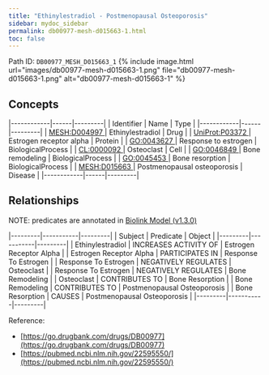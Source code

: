 ```yaml
---
title: "Ethinylestradiol - Postmenopausal Osteoporosis"
sidebar: mydoc_sidebar
permalink: db00977-mesh-d015663-1.html
toc: false 
---
```



Path ID: `DB00977_MESH_D015663_1`
{% include image.html url="images/db00977-mesh-d015663-1.png" file="db00977-mesh-d015663-1.png" alt="db00977-mesh-d015663-1" %}

## Concepts

|------------|------|---------|
| Identifier | Name | Type    |
|------------|------|---------|
| <a href="https://identifiers.org/MESH:D004997">MESH:D004997 </a> | Ethinylestradiol | Drug |
| <a href="https://identifiers.org/UniProt:P03372">UniProt:P03372 </a> | Estrogen receptor alpha | Protein |
| <a href="https://identifiers.org/GO:0043627">GO:0043627 </a> | Response to estrogen | BiologicalProcess |
| <a href="https://identifiers.org/CL:0000092">CL:0000092 </a> | Osteoclast | Cell |
| <a href="https://identifiers.org/GO:0046849">GO:0046849 </a> | Bone remodeling | BiologicalProcess |
| <a href="https://identifiers.org/GO:0045453">GO:0045453 </a> | Bone resorption | BiologicalProcess |
| <a href="https://identifiers.org/MESH:D015663">MESH:D015663 </a> | Postmenopausal osteoporosis | Disease |
|------------|------|---------|

## Relationships


NOTE: predicates are annotated in <a href="https://github.com/biolink/biolink-model/releases/tag/v1.3.0">Biolink Model (v1.3.0)</a>

|---------|-----------|---------|
| Subject | Predicate | Object  |
|---------|-----------|---------|
| Ethinylestradiol | INCREASES ACTIVITY OF | Estrogen Receptor Alpha |
| Estrogen Receptor Alpha | PARTICIPATES IN | Response To Estrogen |
| Response To Estrogen | NEGATIVELY REGULATES | Osteoclast |
| Response To Estrogen | NEGATIVELY REGULATES | Bone Remodeling |
| Osteoclast | CONTRIBUTES TO | Bone Resorption |
| Bone Remodeling | CONTRIBUTES TO | Postmenopausal Osteoporosis |
| Bone Resorption | CAUSES | Postmenopausal Osteoporosis |
|---------|-----------|---------|

Reference: 
  - [https://go.drugbank.com/drugs/DB00977](https://go.drugbank.com/drugs/DB00977)
  - [https://pubmed.ncbi.nlm.nih.gov/22595550/](https://pubmed.ncbi.nlm.nih.gov/22595550/)
